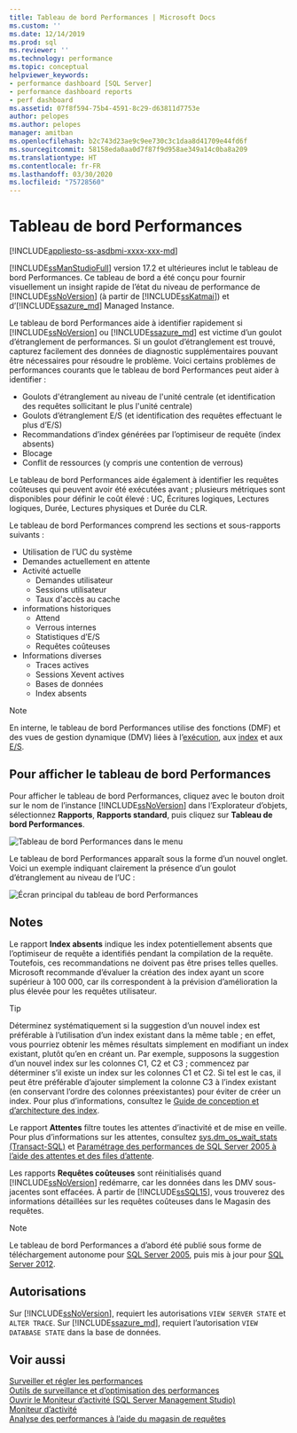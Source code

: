 ```yaml
---
title: Tableau de bord Performances | Microsoft Docs
ms.custom: ''
ms.date: 12/14/2019
ms.prod: sql
ms.reviewer: ''
ms.technology: performance
ms.topic: conceptual
helpviewer_keywords:
- performance dashboard [SQL Server]
- performance dashboard reports
- perf dashboard
ms.assetid: 07f8f594-75b4-4591-8c29-d63811d7753e
author: pelopes
ms.author: pelopes
manager: amitban
ms.openlocfilehash: b2c743d23ae9c9ee730c3c1daa8d41709e44fd6f
ms.sourcegitcommit: 58158eda0aa0d7f87f9d958ae349a14c0ba8a209
ms.translationtype: HT
ms.contentlocale: fr-FR
ms.lasthandoff: 03/30/2020
ms.locfileid: "75728560"
---
```

# <a name="performance-dashboard"></a>Tableau de bord Performances
[!INCLUDE[appliesto-ss-asdbmi-xxxx-xxx-md](../../includes/appliesto-ss-asdbmi-xxxx-xxx-md.md)]

[!INCLUDE[ssManStudioFull](../../includes/ssmanstudiofull-md.md)] version 17.2 et ultérieures inclut le tableau de bord Performances. Ce tableau de bord a été conçu pour fournir visuellement un insight rapide de l’état du niveau de performance de [!INCLUDE[ssNoVersion](../../includes/ssnoversion-md.md)] (à partir de [!INCLUDE[ssKatmai](../../includes/ssKatmai-md.md)]) et d’[!INCLUDE[ssazure_md](../../includes/ssazure_md.md)] Managed Instance. 

Le tableau de bord Performances aide à identifier rapidement si [!INCLUDE[ssNoVersion](../../includes/ssnoversion-md.md)] ou [!INCLUDE[ssazure_md](../../includes/ssazure_md.md)] est victime d’un goulot d’étranglement de performances. Si un goulot d’étranglement est trouvé, capturez facilement des données de diagnostic supplémentaires pouvant être nécessaires pour résoudre le problème. Voici certains problèmes de performances courants que le tableau de bord Performances peut aider à identifier :
-  Goulots d'étranglement au niveau de l'unité centrale (et identification des requêtes sollicitant le plus l'unité centrale)
-  Goulots d’étranglement E/S (et identification des requêtes effectuant le plus d’E/S)
-  Recommandations d’index générées par l’optimiseur de requête (index absents)
-  Blocage
-  Conflit de ressources (y compris une contention de verrous)

Le tableau de bord Performances aide également à identifier les requêtes coûteuses qui peuvent avoir été exécutées avant ; plusieurs métriques sont disponibles pour définir le coût élevé : UC, Écritures logiques, Lectures logiques, Durée, Lectures physiques et Durée du CLR.

Le tableau de bord Performances comprend les sections et sous-rapports suivants :
-  Utilisation de l’UC du système
-  Demandes actuellement en attente
-  Activité actuelle
   -  Demandes utilisateur
   -  Sessions utilisateur
   -  Taux d'accès au cache
-  informations historiques
   -  Attend
   -  Verrous internes
   -  Statistiques d’E/S
   -  Requêtes coûteuses
- Informations diverses
  -  Traces actives
  -  Sessions Xevent actives
  -  Bases de données
  -  Index absents

> [!NOTE] 
> En interne, le tableau de bord Performances utilise des fonctions (DMF) et des vues de gestion dynamique (DMV) liées à l’[exécution](../../relational-databases/system-dynamic-management-views/execution-related-dynamic-management-views-and-functions-transact-sql.md), aux [index](../../relational-databases/system-dynamic-management-views/index-related-dynamic-management-views-and-functions-transact-sql.md) et aux [E/S](../../relational-databases/system-dynamic-management-views/i-o-related-dynamic-management-views-and-functions-transact-sql.md).

## <a name="to-view-the-performance-dashboard"></a>Pour afficher le tableau de bord Performances 
  
Pour afficher le tableau de bord Performances, cliquez avec le bouton droit sur le nom de l’instance [!INCLUDE[ssNoVersion](../../includes/ssnoversion-md.md)] dans l’Explorateur d’objets, sélectionnez **Rapports**, **Rapports standard**, puis cliquez sur **Tableau de bord Performances**.  
  
![Tableau de bord Performances dans le menu](../../relational-databases/performance/media/perf_dashboard_ssms.png "Tableau de bord Performances dans le menu")  
  
Le tableau de bord Performances apparaît sous la forme d’un nouvel onglet. Voici un exemple indiquant clairement la présence d’un goulot d’étranglement au niveau de l’UC :  
  
![Écran principal du tableau de bord Performances](../../relational-databases/performance/media/perf_dashboard.png "Écran principal du tableau de bord Performances")  
  
## <a name="remarks"></a>Notes
Le rapport **Index absents** indique les index potentiellement absents que l’optimiseur de requête a identifiés pendant la compilation de la requête. Toutefois, ces recommandations ne doivent pas être prises telles quelles. Microsoft recommande d’évaluer la création des index ayant un score supérieur à 100 000, car ils correspondent à la prévision d’amélioration la plus élevée pour les requêtes utilisateur. 

> [!TIP]
> Déterminez systématiquement si la suggestion d’un nouvel index est préférable à l’utilisation d’un index existant dans la même table ; en effet, vous pourriez obtenir les mêmes résultats simplement en modifiant un index existant, plutôt qu’en en créant un. Par exemple, supposons la suggestion d’un nouvel index sur les colonnes C1, C2 et C3 ; commencez par déterminer s’il existe un index sur les colonnes C1 et C2. Si tel est le cas, il peut être préférable d’ajouter simplement la colonne C3 à l’index existant (en conservant l’ordre des colonnes préexistantes) pour éviter de créer un index.
> Pour plus d’informations, consultez le [Guide de conception et d’architecture des index](../../relational-databases/sql-server-index-design-guide.md).

Le rapport **Attentes** filtre toutes les attentes d’inactivité et de mise en veille. Pour plus d’informations sur les attentes, consultez [sys.dm_os_wait_stats &#40;Transact-SQL&#41;](../../relational-databases/system-dynamic-management-views/sys-dm-os-wait-stats-transact-sql.md) et [Paramétrage des performances de SQL Server 2005 à l’aide des attentes et des files d’attente](https://download.microsoft.com/download/4/7/a/47a548b9-249e-484c-abd7-29f31282b04d/performance_tuning_waits_queues.doc).

Les rapports **Requêtes coûteuses** sont réinitialisés quand [!INCLUDE[ssNoVersion](../../includes/ssnoversion-md.md)] redémarre, car les données dans les DMV sous-jacentes sont effacées. À partir de [!INCLUDE[ssSQL15](../../includes/sssql15-md.md)], vous trouverez des informations détaillées sur les requêtes coûteuses dans le Magasin des requêtes. 

> [!NOTE]
> Le tableau de bord Performances a d’abord été publié sous forme de téléchargement autonome pour [SQL Server 2005](https://techcommunity.microsoft.com/t5/SQL-Server-Support/SQL-Server-2005-Performance-Dashboard-Reports/ba-p/315415), puis mis à jour pour [SQL Server 2012](https://www.microsoft.com/download/details.aspx?id=29063).

## <a name="permissions"></a>Autorisations  
Sur [!INCLUDE[ssNoVersion](../../includes/ssnoversion-md.md)], requiert les autorisations `VIEW SERVER STATE` et `ALTER TRACE`. Sur [!INCLUDE[ssazure_md](../../includes/ssazure_md.md)], requiert l’autorisation `VIEW DATABASE STATE` dans la base de données.

## <a name="see-also"></a>Voir aussi  
 [Surveiller et régler les performances](../../relational-databases/performance/monitor-and-tune-for-performance.md)     
 [Outils de surveillance et d’optimisation des performances](../../relational-databases/performance/performance-monitoring-and-tuning-tools.md)     
 [Ouvrir le Moniteur d’activité &#40;SQL Server Management Studio&#41;](../../relational-databases/performance-monitor/open-activity-monitor-sql-server-management-studio.md)     
 [Moniteur d’activité](../../relational-databases/performance-monitor/activity-monitor.md)     
 [Analyse des performances à l’aide du magasin de requêtes](../../relational-databases/performance/monitoring-performance-by-using-the-query-store.md)     
